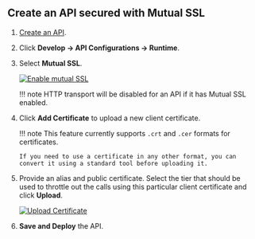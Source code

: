 ## Create an API secured with Mutual SSL

1.  [Create an API](https://apim.docs.wso2.com/en/4.1.0/design/create-api/create-rest-api/create-a-rest-api/).
2.  Click **Develop -> API Configurations -> Runtime**.
3.  Select **Mutual SSL**.
    
     [![Enable mutual SSL](https://apim.docs.wso2.com/en/4.1.0/assets/img/learn/enable-mutual-ssl.png)](https://apim.docs.wso2.com/en/4.1.0/assets/img/learn/enable-mutual-ssl.png)

    !!! note
          HTTP transport will be disabled for an API if it has Mutual SSL enabled.

4.  Click **Add Certificate** to upload a new client certificate.
    
    !!! note
        This feature currently supports `.crt` and `.cer` formats for certificates.

        If you need to use a certificate in any other format, you can convert it using a standard tool before uploading it.


5.  Provide an alias and public certificate. Select the tier that should be used to throttle out the calls using this particular client certificate and click **Upload**.
    
     [![Upload Certificate](https://apim.docs.wso2.com/en/4.1.0/assets/img/learn/upload-certificate.png)](https://apim.docs.wso2.com/en/4.1.0/assets/img/learn/upload-certificate.png)
    
6.  **Save and Deploy** the API.

